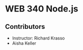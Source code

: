 <h1> WEB 340 Node.js </h1>
<h2> Contributors </h2>
<ul>
  <li> Instructor: Richard Krasso </li>
  <li> Aisha Keller </li>
</ul>
